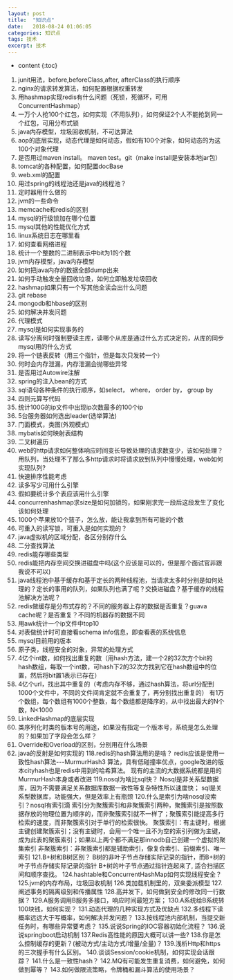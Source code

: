 ```yaml
---
layout: post
title:  "知识点"
date:   2018-08-24 01:06:05
categories: 知识点
tags: 技术
excerpt: 技术
---
```



* content
{:toc}

1. junit用法，before,beforeClass,after, afterClass的执行顺序
3. nginx的请求转发算法，如何配置根据权重转发
4. 用hashmap实现redis有什么问题（死锁，死循环，可用ConcurrentHashmap）
8. 一万个人抢100个红包，如何实现（不用队列），如何保证2个人不能抢到同一个红包，可用分布式锁
9. java内存模型，垃圾回收机制，不可达算法
11. aop的底层实现，动态代理是如何动态，假如有100个对象，如何动态的为这100个对象代理
12. 是否用过maven install。 maven test。git（make install是安装本地jar包）
13. tomcat的各种配置，如何配置docBase
15. web.xml的配置
19. 用过spring的线程池还是java的线程池？
22. 定时器用什么做的
30. jvm的一些命令
31. memcache和redis的区别
32. mysql的行级锁加在哪个位置
35. mysql其他的性能优化方式
36. linux系统日志在哪里看
37. 如何查看网络进程
38. 统计一个整数的二进制表示中bit为1的个数
39. jvm内存模型，java内存模型
40. 如何把java内存的数据全部dump出来
41. 如何手动触发全量回收垃圾，如何立即触发垃圾回收
42. hashmap如果只有一个写其他全读会出什么问题
43. git rebase
44. mongodb和hbase的区别
45. 如何解决并发问题
49. 代理模式
50. mysql是如何实现事务的
51. 读写分离何时强制要读主库，读哪个从库是通过什么方式决定的，从库的同步mysql用的什么方式
54. 将一个链表反转（用三个指针，但是每次只发转一个）
56. 何时会内存泄漏，内存泄漏会抛哪些异常
57. 是否用过Autowire注解
58. spring的注入bean的方式
59. sql语句各种条件的执行顺序，如select， where， order by， group by
61. 四则元算写代码
62. 统计100G的ip文件中出现ip次数最多的100个ip
64. 5台服务器如何选出leader(选举算法)
69. 门面模式，类图(外观模式)
70. mybatis如何映射表结构
71. 二叉树遍历
76. web的http请求如何整体响应时间变长导致处理的请求数变少，该如何处理？用队列，当处理不了那么多http请求时将请求放到队列中慢慢处理，web如何实现队列?
78. 快速排序性能考虑
81. 读多写少可用什么引擎
82. 假如要统计多个表应该用什么引擎
83. concurrenhashmap求size是如何加锁的，如果刚求完一段后这段发生了变化该如何处理
84. 1000个苹果放10个篮子，怎么放，能让我拿到所有可能的个数
85. 可重入的读写锁，可重入是如何实现的？
89. java虚拟机的区域分配，各区分别存什么
93. 二分查找算法
95. redis能存哪些类型
98. redis能把内存空间交换进磁盘中吗(这个应该是可以的，但是那个面试官非跟我说不可以)
99. java线程池中基于缓存和基于定长的两种线程池，当请求太多时分别是如何处理的？定长的事用的队列，如果队列也满了呢？交换进磁盘？基于缓存的线程池解决方法呢？
103. redis做缓存是分布式存的？不同的服务器上存的数据是否重复？guava cache呢？是否重复？不同的机器存的数据不同
104. 用awk统计一个ip文件中top10
105. 对表做统计时可直接看schema info信息，即查看表的系统信息
106. mysql目前用的版本
110. 原子类，线程安全的对象，异常的处理方式
111. 4亿个int数，如何找出重复的数（用hash方法，建一个2的32次方个bit的hash数组，每取一个int数，可hash下2的32次方找到它在hash数组中的位置，然后将bit置1表示已存在）
112. 4亿个url，找出其中重复的（考虑内存不够，通过hash算法，将url分配到1000个文件中，不同的文件间肯定就不会重复了，再分别找出重复的）
有1万个数组，每个数组有1000个整数，每个数组都是降序的，从中找出最大的N个数，N<1000
113. LinkedHashmap的底层实现
114. 类序列化时类的版本号的用途，如果没有指定一个版本号，系统是怎么处理的？如果加了字段会怎么样？
115. Override和Overload的区别，分别用在什么场景
116. java的反射是如何实现的
118.redis的hash算法用的是啥？
redis应该是使用一致性hash算法---MurmurHash3 算法，具有低碰撞率优点，google改进的版本cityhash也是redis中用到的哈希算法。
现有的主流的大数据系统都是用的 MurmurHash本身或者改进
119.nosql为啥比sql快？
Nosql是非关系型数据库，因为不需要满足关系数据库数据一致性等复杂特性所以速度快；
sql是关系型数据库，功能强大，但是效率上有瓶颈
120.什么是索引为啥nosql没索引？nosql有索引滴
索引分为聚簇索引和非聚簇索引两种，聚簇索引是按照数据存放的物理位置为顺序的，而非聚簇索引就不一样了；聚簇索引能提高多行检索的速度，而非聚簇索引对于单行的检索很快。
聚簇索引：有主键时，根据主键创建聚簇索引；没有主键时，会用一个唯一且不为空的索引列做为主键，成为此表的聚簇索引；如果以上两个都不满足那innodb自己创建一个虚拟的聚集索引
非聚簇索引：非聚簇索引都是辅助索引，像复合索引、前缀索引、唯一索引
121.B+树和B树区别？
B树的非叶子节点存储实际记录的指针，而B+树的叶子节点存储实际记录的指针
B+树的叶子节点通过指针连起来了, 适合扫描区间和顺序查找。
124.hashtable和ConcurrentHashMap如何实现线程安全？
125.jvm的内存布局，垃圾回收机制
126.类加载机制里的，双亲委派模型
127.阐述事务的隔离级别和传播属性
128.高并发下，如何做到安全的修改同一行数据？
129.A服务调用B服务多接口，响应时间最短方案；
130.A系统给B系统转100块钱，如何实现？
131.动态代理的几种实现方式及优缺点
132.多线程下读概率远远大于写概率，如何解决并发问题？
133.按线程池内部机制，当提交新任务时，有哪些异常要考虑？
135.说说Spring的IOC容器初始化流程？
136.说说springboot启动机制
137.Redis高性能的原因大概可以讲一些?
138.你是怎么控制缓存的更新？(被动方式/主动方式/增量/全量)？
139.浅析Http和https的三次握手有什么区别。
140.谈谈Session/cookie机制，如何实现会话跟踪？
141.什么是一致性hash？
142.MQ有可能发生重复消费，如何避免，如何做到幂等？
143.如何做限流策略，令牌桶和漏斗算法的使用场景？

